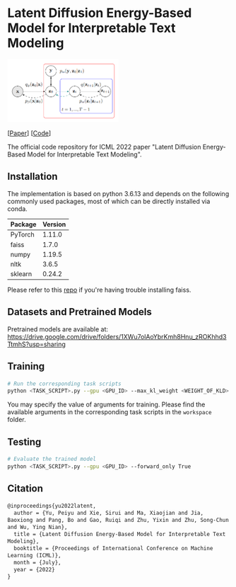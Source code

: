 # Latent Diffusion Energy-Based Model for Interpretable Text Modeling
<img src="teaser.PNG" alt="teaser" width="50%" />

[[Paper](https://arxiv.org/abs/2206.05895)] [[Code](https://github.com/yuPeiyu98/LDEBM)]

The official code repository for ICML 2022 paper "Latent Diffusion Energy-Based Model for Interpretable Text Modeling".

## Installation

The implementation is based on python 3.6.13 and depends on the following commonly used packages, most of which can be directly installed via conda.

| Package       | Version                          |
| ------------- | -------------------------------- |
| PyTorch       | 1.11.0                           |
| faiss         | 1.7.0                            |
| numpy         | 1.19.5                           |
| nltk          | 3.6.5                            |
| sklearn       | 0.24.2                           |

Please refer to this [repo](https://github.com/facebookresearch/faiss) if you're having trouble installing faiss.

## Datasets and Pretrained Models

Pretrained models are available at: https://drive.google.com/drive/folders/1XWu7olAoYbrKmh8Hnu_zROKhhd3TtmhS?usp=sharing

## Training

```bash
# Run the corresponding task scripts
python <TASK_SCRIPT>.py --gpu <GPU_ID> --max_kl_weight <WEIGHT_OF_KLD> --mutual_weight <WEIGHT_OF_MI> --cls_weight <WEIGHT_OF_CLS_LOSS>
```

You may specify the value of arguments for training. Please find the available arguments in the corresponding task scripts in the `workspace` folder.

## Testing

```bash
# Evaluate the trained model
python <TASK_SCRIPT>.py --gpu <GPU_ID> --forward_only True
```

## Citation

```
@inproceedings{yu2022latent,
  author = {Yu, Peiyu and Xie, Sirui and Ma, Xiaojian and Jia, Baoxiong and Pang, Bo and Gao, Ruiqi and Zhu, Yixin and Zhu, Song-Chun and Wu, Ying Nian},
  title = {Latent Diffusion Energy-Based Model for Interpretable Text Modeling},
  booktitle = {Proceedings of International Conference on Machine Learning (ICML)},
  month = {July},
  year = {2022}
}
```
